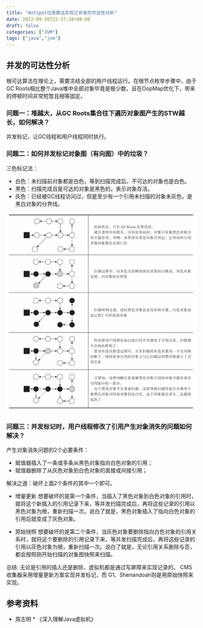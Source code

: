 ```yaml
---
title: "HotSpot垃圾算法实现之并发的可达性分析"
date: 2022-09-26T22:37:18+08:00
draft: false
categories: ["JVM"]
tags: ["java","jvm"]
---
```



## 并发的可达性分析
根可达算法在理论上，需要冻结全部的用户线程运行。在根节点枚举步骤中，由于GC Roots相比整个Java堆中全部对象毕竟是极少数，且在OopMap优化下，带来的停顿时间非常短暂且相等固定。
### 问题一：堆越大，从GC Roots集合往下遍历对象图产生的STW越长，如何解决？
并发标记，让GC线程和用户线程同时执行。

### 问题二：如何并发标记对象图（有向图）中的垃圾？
三色标记法：
* 白色：未扫描前对象都是白色，等到扫描完成后，不可达的对象也是白色。
* 黑色：扫描完成且是可达的对象是黑色的，表示对象存活。
* 灰色：已经被GC线程访问过，但是至少有一个引用未扫描的对象未灰色，是黑白对象的分界线。

![](/mb/images/jvm2/gcsf3/01.png)

### 问题三：并发标记时，用户线程修改了引用产生对象消失的问题如何解决？
产生对象消失问题的2个必要条件：
* 赋值器插入了一条或多条从黑色对象指向白色对象的引用；
* 赋值器删除了从灰色对象到白色对象的直接或间接引用；

解决之道：破坏上面2个条件的其中一个即可。
* 增量更新
想要破坏的是第一个条件，当插入了黑色对象到白色对象的引用时，就将这个新插入的引用记录下来，等并发扫描完成后，再将这些记录的引用以黑色对象为根，重新扫描一次。说白了就是，黑色对象插入了指向白色对象的引用后就变成了灰色对象。

* 原始快照
想要破坏的是第二个条件，当灰色对象要删除指向白色对象的引用关系时，就将这个要删除的引用记录下来，等并发扫描完成后，再将这些记录的引用以灰色对象为根，重新扫描一次。说白了就是，无论引用关系删除与否，都会按照刚开始扫描的对象图快照来扫描。

总结: 
无论是引用的插入还是删除，虚拟机都是通过写屏障来实现记录的。
CMS收集器采用增量更新方案实现并发标记，而 G1、Shenandoah则是用原始快照来实现。

## 参考资料
* 周志明 * 《深入理解Java虚拟机》